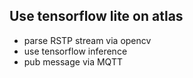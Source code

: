 ## Use tensorflow lite on atlas
* parse RSTP stream via opencv
* use tensorflow inference
* pub message via MQTT


